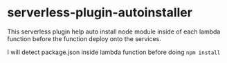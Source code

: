 # serverless-plugin-autoinstaller
This serverless plugin help auto install node module inside of each lambda function before the function deploy onto the services.

I will detect package.json inside lambda function before doing `npm install`